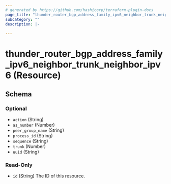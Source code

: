 ```yaml
---
# generated by https://github.com/hashicorp/terraform-plugin-docs
page_title: "thunder_router_bgp_address_family_ipv6_neighbor_trunk_neighbor_ipv6 Resource - terraform-provider-thunder"
subcategory: ""
description: |-
  
---
```


# thunder_router_bgp_address_family_ipv6_neighbor_trunk_neighbor_ipv6 (Resource)





<!-- schema generated by tfplugindocs -->
## Schema

### Optional

- `action` (String)
- `as_number` (Number)
- `peer_group_name` (String)
- `process_id` (String)
- `sequence` (String)
- `trunk` (Number)
- `uuid` (String)

### Read-Only

- `id` (String) The ID of this resource.


